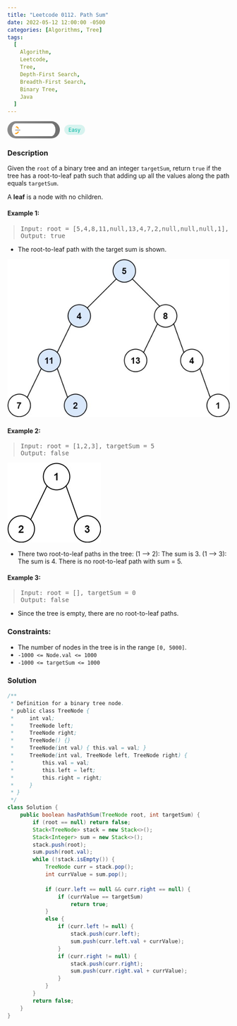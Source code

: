 ```yaml
---
title: "Leetcode 0112. Path Sum"
date: 2022-05-12 12:00:00 -0500
categories: [Algorithms, Tree]
tags:
  [
    Algorithm,
    Leetcode,
    Tree,
    Depth-First Search,
    Breadth-First Search,
    Binary Tree,
    Java
  ]
---
```


<style type='text/css'>
blockquote {
  margin-left: 14px;
}
img {
  left: 0 !important;
  transform: none !important;
  -webkit-transform: none !important;
}
[class*="summary"] {
  display: none;
}
[class*="header"] {
  display: flex;
  flex-direction: row;
  align-items: center;
  gap: 10px;
}
[class*="leet_logo"] {
  height: 29px;
  padding: 5px 10px;
  border-radius: 21px;
  background-color: #f7f7f7;
  background: linear-gradient(90deg, rgba(80,80,80,0.65) 0%, rgba(36,36,36,0.65) 100%);
}
[class*="easy"] {
  color: #00B8A3;
  font-size: 12px;
  padding: 4px 10px;
  border-radius: 21px;
  background-color: rgba(0, 184, 163, 0.15);
}
[class*="medium"] {
  color: #FFC01E;
  font-size: 12px;
  padding: 4px 10px;
  border-radius: 21px;
  background-color: #FFC01E26;
}
</style>

<div class=summary>
  Given the `root` of a binary tree and an integer `targetSum`, return `true` if the tree has a root-to-leaf path such that adding up all the values along the path equals `targetSum`.
  
  A **leaf** is a node with no children.
</div>

<div id=header class=header>
  <img class=leet_logo src="/assets/img/leetcode_logo.png" alt="Leetcode" />
  <span class=easy>Easy</span>
</div>

### Description

Given the `root` of a binary tree and an integer `targetSum`, return `true` if the tree has a root-to-leaf path such that adding up all the values along the path equals `targetSum`.

A **leaf** is a node with no children.

#### Example 1:

> <pre>
> Input: root = [5,4,8,11,null,13,4,7,2,null,null,null,1], targetSum = 22
> Output: true
> </pre>

- The root-to-leaf path with the target sum is shown.

<img src="/assets/img/leetcode_0112a.jpeg" alt="Path Sum example 1" width="auto">

#### Example 2:

> <pre>
> Input: root = [1,2,3], targetSum = 5
> Output: false
> </pre>

<img src="/assets/img/leetcode_0112b.jpeg" alt="Path Sum example 2" width="auto">

- There two root-to-leaf paths in the tree:
  (1 --> 2): The sum is 3.
  (1 --> 3): The sum is 4.
  There is no root-to-leaf path with sum = 5.

#### Example 3:

> <pre>
> Input: root = [], targetSum = 0
> Output: false
> </pre>

- Since the tree is empty, there are no root-to-leaf paths.

### Constraints:

- The number of nodes in the tree is in the range `[0, 5000]`.
- `-1000 <= Node.val <= 1000`
- `-1000 <= targetSum <= 1000`

### Solution

```java
/**
 * Definition for a binary tree node.
 * public class TreeNode {
 *     int val;
 *     TreeNode left;
 *     TreeNode right;
 *     TreeNode() {}
 *     TreeNode(int val) { this.val = val; }
 *     TreeNode(int val, TreeNode left, TreeNode right) {
 *         this.val = val;
 *         this.left = left;
 *         this.right = right;
 *     }
 * }
 */
class Solution {
    public boolean hasPathSum(TreeNode root, int targetSum) {
        if (root == null) return false;
        Stack<TreeNode> stack = new Stack<>();
        Stack<Integer> sum = new Stack<>();
        stack.push(root);
        sum.push(root.val);
        while (!stack.isEmpty()) {
            TreeNode curr = stack.pop();
            int currValue = sum.pop();

            if (curr.left == null && curr.right == null) {
                if (currValue == targetSum)
                    return true;
            }
            else {
                if (curr.left != null) {
                    stack.push(curr.left);
                    sum.push(curr.left.val + currValue);
                }
                if (curr.right != null) {
                    stack.push(curr.right);
                    sum.push(curr.right.val + currValue);
                }
            }
        }
        return false;
    }
}
```

<script>
  const anchor = document.getElementById("header").querySelector("a");
  anchor.classList.remove("popup");
  anchor.style.cursor = "pointer";
  anchor.setAttribute("target", "_black");
  anchor.setAttribute("href", "https://leetcode.com/problems/path-sum/");
</script>
